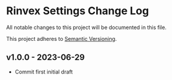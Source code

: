 # Rinvex Settings Change Log

All notable changes to this project will be documented in this file.

This project adheres to [Semantic Versioning](CONTRIBUTING.md).


## v1.0.0 - 2023-06-29
- Commit first initial draft
